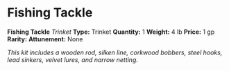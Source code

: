 # Fishing Tackle

**Fishing Tackle**
_Trinket_
**Type:** Trinket
**Quantity:** 1
**Weight:** 4 lb
**Price:** 1 gp
**Rarity:** 
**Attunement:** None

*This kit includes a wooden rod, silken line, corkwood bobbers, steel hooks, lead sinkers, velvet lures, and narrow netting.*